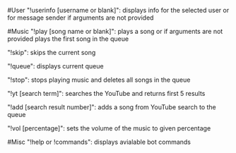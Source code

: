 #User
"!userinfo [username or blank]": displays info for the selected user or for message sender if arguments are not provided

#Music
"!play [song name or blank]": plays a song or if arguments are not provided plays the first song in the queue

"!skip": skips the current song

"!queue": displays current queue

"!stop": stops playing music and deletes all songs in the queue

"!yt [search term]": searches the YouTube and returns first 5 results

"!add [search result number]": adds a song from YouTube search to the queue

"!vol [percentage]": sets the volume of the music to given percentage

#Misc
"!help or !commands": displays avialable bot commands